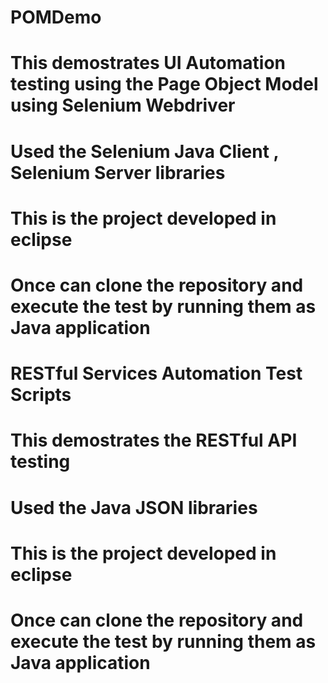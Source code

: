 # POMDemo

# This demostrates UI Automation testing using the Page Object Model using Selenium Webdriver
# Used the Selenium Java Client , Selenium Server libraries
# This is the project developed in eclipse
# Once can clone the repository and execute the test by running them as Java application

# RESTful Services Automation Test Scripts 
# This demostrates the RESTful API testing
# Used the Java JSON libraries
# This is the project developed in eclipse
# Once can clone the repository and execute the test by running them as Java application




